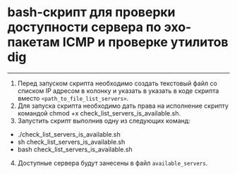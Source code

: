 # bash-скрипт для проверки доступности сервера по эхо-пакетам ICMP и проверке утилитов dig
---
1. Перед запуском скрипта необходимо создать текстовый файл со списком IP адресом в колонку и указать в указать в коде скрипта вместо `<path_to_file_list_servers>`.
2. Для запуска скрипта необходимо дать права на исполнение скрипту командой chmod +x check_list_servers_is_available.sh.
3. Запустить скрипт выполнив одну из следующих команд:
  - ./check_list_servers_is_available.sh
  - sh check_list_servers_is_available.sh
  - bash check_list_servers_is_available.sh
4. Доступные сервера будут занесены в файл `available_servers`.
